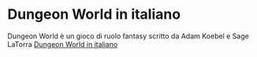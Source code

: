 # Dungeon World in italiano 
Dungeon World è un gioco di ruolo fantasy scritto da Adam Koebel e Sage LaTorra
[Dungeon World in italiano](https://rmariotti.github.io/dungeonworld-it)
